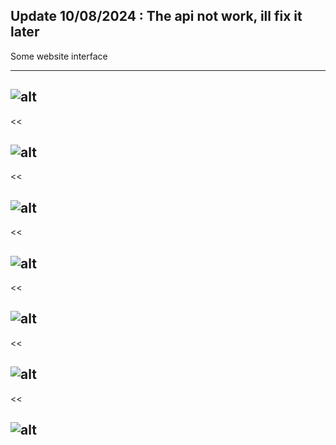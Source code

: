 Update 10/08/2024 : The api not work, ill fix it later
--------------------------------------------------------------------------
Some website interface

--------------------------------------------------------------------------


![alt](https://imgur.com/OSLBaQs.jpeg)
--------------------------------------------------------------------------
<<

![alt](https://imgur.com/ebc23Jl.jpeg)
--------------------------------------------------------------------------
<<

![alt](https://imgur.com/pkwlUW1.jpeg)
--------------------------------------------------------------------------
<<

![alt](https://imgur.com/S52DDAO.jpeg)
--------------------------------------------------------------------------
<<

![alt](https://imgur.com/ZPwkf0P.jpeg)
--------------------------------------------------------------------------
<<

![alt](https://imgur.com/mwbw1K4.jpeg)
--------------------------------------------------------------------------
<<

![alt](https://imgur.com/4tVQOWP.jpeg)
--------------------------------------------------------------------------





